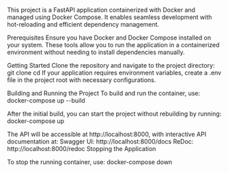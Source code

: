 This project is a FastAPI application containerized with Docker and managed using Docker Compose. It enables seamless development with hot-reloading and efficient dependency management.

Prerequisites
Ensure you have Docker and Docker Compose installed on your system. These tools allow you to run the application in a containerized environment without needing to install dependencies manually.

Getting Started
Clone the repository and navigate to the project directory:
git clone <your-repo-url>
cd <your-repo-name>
If your application requires environment variables, create a .env file in the project root with necessary configurations.

Building and Running the Project
To build and run the container, use:
docker-compose up --build

After the initial build, you can start the project without rebuilding by running:
docker-compose up

The API will be accessible at http://localhost:8000, with interactive API documentation at:
Swagger UI: http://localhost:8000/docs
ReDoc: http://localhost:8000/redoc
Stopping the Application

To stop the running container, use:
docker-compose down